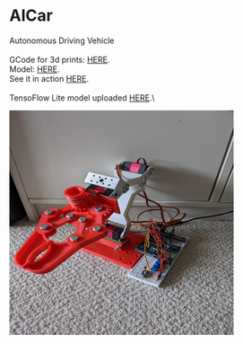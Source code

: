# AICar
Autonomous Driving Vehicle
\
\
GCode for 3d prints: [HERE](https://github.com/NiMez/AICar/tree/main/GCode).\
Model: [HERE](https://github.com/NiMez/AICar/tree/main/Model).\
See it in action [HERE](https://github.com/NiMez/AICar/tree/main/Images).\
\
TensoFlow Lite model uploaded [HERE](https://github.com/NiMez/AICar/tree/main/Code).\

<img src="https://github.com/NiMez/RobotArm/blob/main/Images/PXL_20220528_235018135.jpg" width="400" height="400">



